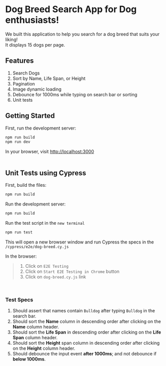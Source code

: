 # Dog Breed Search App for Dog enthusiasts! 
We built this application to help you search for a dog breed that suits your liking!  
It displays 15 dogs per page.  

## Features
1. Search Dogs
2. Sort by Name, Life Span, or Height
3. Pagination
4. Image dynamic loading
5. Debounce for 1000ms while typing on search bar or sorting
6. Unit tests

## Getting Started

First, run the development server:
```bash
npm run build
npm run dev
```
In your browser, visit [http://localhost:3000](http://localhost:3000) <br/><br/>


## Unit Tests using Cypress

First, build the files:
```bash
npm run build
```
Run the development server:
```bash
npm run build
```
Run the test script in the `new terminal`
```bash
npm run test
```

This will open a new browser window and run Cypress the specs in the `/cypress/e2e/dog-breed.cy.js`  

In the browser:

> 1. Click on `E2E Testing`
> 2. Click on `Start E2E Testing in Chrome` button
> 3. Click on `dog-breed.cy.js` link

<br>

### Test Specs
1. Should assert that names contain `Bulldog` after typing `Bulldog` in the search bar.
2. Should sort the **Name** column in descending order after clicking on the **Name** column header.
3. Should sort the **Life Span** in descending order after clicking on the **Life Span** column header.
4. Should sort the **Height** span column in descending order after clicking on the **Height** column header.
5. Should debounce the input event **after 1000ms**; and not debounce if **below 1000ms**.